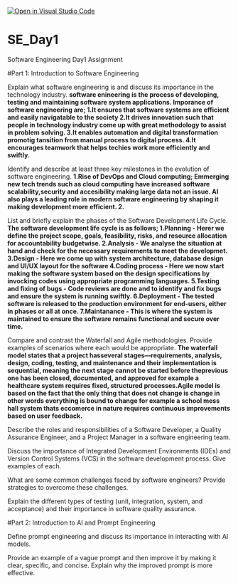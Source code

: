 [![Open in Visual Studio Code](https://classroom.github.com/assets/open-in-vscode-2e0aaae1b6195c2367325f4f02e2d04e9abb55f0b24a779b69b11b9e10269abc.svg)](https://classroom.github.com/online_ide?assignment_repo_id=18361068&assignment_repo_type=AssignmentRepo)
# SE_Day1
Software Engineering Day1 Assignment

#Part 1: Introduction to Software Engineering

Explain what software engineering is and discuss its importance in the technology industry.
**software enineering is the process of developing, testing and maintaining software system applications.
Imporance of software engineering are;
 1.It ensures that software systems are efficient and easily navigatable to the society
 2.It drives innovation such that people in technology industry come up with great methodology to assist in problem solving.
 3.It enables automation and digital transformation promotig tansition from manual process to digital process.
 4.It encourages teamwork that helps techies work more efficiently and swiftly.**


Identify and describe at least three key milestones in the evolution of software engineering.
**1.Rise of DevOps and Cloud computing;
      Emmerging new tech trends such as cloud computing have increased software scalability,security and accesibility making large data not an 
      issue.
      AI also plays a leading role in modern software engineering by shaping it making development more efficient.
  2.**


List and briefly explain the phases of the Software Development Life Cycle.
**The software development life cycle is as follows;
1.Planning - Herer we  define the project scope, goals, feasibility, risks, and resource allocation for accountability budgetwise.
2.Analysis - We analyse the situation at hand and check for the necessary requirements to meet the developmet.
3.Design - Here we come up with system architecture, database design and UI/UX layout for the software
4.Coding process - Here we now start making the software system  based on the design specifications by invocking codes using appropriate 
  programming languages.
5.Testing and fixing of bugs - Code reviews are done and to identify and fix bugs and ensure the system is running swiftly.
6.Deployment - The tested software is released to the production environment for end-users, either in phases or all at once.
7.Maintanance - This is where the system is maintained to  ensure the software remains functional and secure over time.**

Compare and contrast the Waterfall and Agile methodologies. Provide examples of scenarios where each would be appropriate.
**The waterfall model states that a project hasseveral stages—requirements, analysis, design, coding, testing, and maintenance
and their implementation is sequential, meaning the next stage cannot be started before theprevious one has been closed, documented, and approved for example a healthcare system requires fixed, structured processes.Agile model is based on the fact that the only thing that does not change is change in other words everything is bound to change for example a school mess hall system thats eccomerce in nature requires continuous improvements based on user feedback.**


Describe the roles and responsibilities of a Software Developer, a Quality Assurance Engineer, and a Project Manager in a software engineering team.


Discuss the importance of Integrated Development Environments (IDEs) and Version Control Systems (VCS) in the software development process. Give examples of each.


What are some common challenges faced by software engineers? Provide strategies to overcome these challenges.


Explain the different types of testing (unit, integration, system, and acceptance) and their importance in software quality assurance.


#Part 2: Introduction to AI and Prompt Engineering


Define prompt engineering and discuss its importance in interacting with AI models.


Provide an example of a vague prompt and then improve it by making it clear, specific, and concise. Explain why the improved prompt is more effective.
